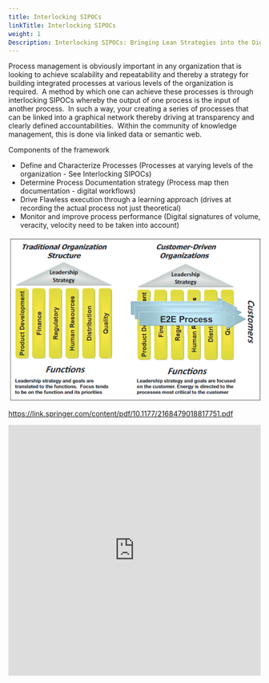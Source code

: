 ```yaml
---
title: Interlocking SIPOCs
linkTitle: Interlocking SIPOCs
weight: 1
Description: Interlocking SIPOCs: Bringing Lean Strategies into the Digital Age
---
```


Process management is obviously important in any organization that is looking to achieve scalability and repeatability and thereby a strategy for building integrated processes at various levels of the organization is required.  A method by which one can achieve these processes is through interlocking SIPOCs whereby the output of one process is the input of another process.  In such a way, your creating a series of processes that can be linked into a graphical network thereby driving at transparency and clearly defined accountabilities.  Within the community of knowledge management, this is done via linked data or semantic web.

Components of the framework

-   Define and Characterize Processes (Processes at varying levels of the organization - See Interlocking SIPOCs)
-   Determine Process Documentation strategy (Process map then documentation - digital workflows)
-   Drive Flawless execution through a learning approach (drives at recording the actual process not just theoretical)
-   Monitor and improve process performance (Digital signatures of volume, veracity, velocity need to be taken into account)

![Maturity Model](customer-driven-organizaitons.webp)

https://link.springer.com/content/pdf/10.1177/2168479018817751.pdf

<iframe src="https://link.springer.com/content/pdf/10.1177/2168479018817751.pdf" style="border:none; width:100%; height:500px;" allowfullscreen></iframe>